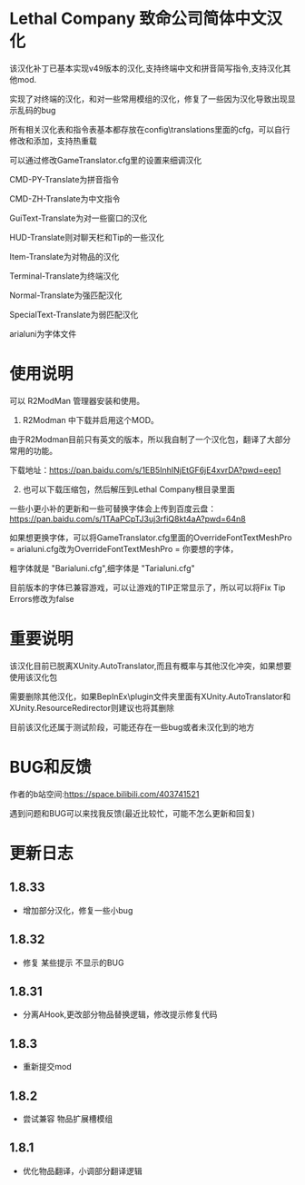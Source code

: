 # Lethal Company 致命公司简体中文汉化

该汉化补丁已基本实现v49版本的汉化,支持终端中文和拼音简写指令,支持汉化其他mod.

实现了对终端的汉化，和对一些常用模组的汉化，修复了一些因为汉化导致出现显示乱码的bug

所有相关汉化表和指令表基本都存放在config\translations里面的cfg，可以自行修改和添加，支持热重载

可以通过修改GameTranslator.cfg里的设置来细调汉化

CMD-PY-Translate为拼音指令

CMD-ZH-Translate为中文指令

GuiText-Translate为对一些窗口的汉化

HUD-Translate则对聊天栏和Tip的一些汉化

Item-Translate为对物品的汉化

Terminal-Translate为终端汉化

Normal-Translate为强匹配汉化

SpecialText-Translate为弱匹配汉化

arialuni为字体文件

# 使用说明

可以 R2ModMan 管理器安装和使用。

1. R2Modman 中下载并启用这个MOD。

由于R2Modman目前只有英文的版本，所以我自制了一个汉化包，翻译了大部分常用的功能。

下载地址：https://pan.baidu.com/s/1EB5InhINjEtGF6jE4xvrDA?pwd=eep1 

2. 也可以下载压缩包，然后解压到Lethal Company根目录里面

一些小更小补的更新和一些可替换字体会上传到百度云盘：https://pan.baidu.com/s/1TAaPCpTJ3uj3rfiQ8kt4aA?pwd=64n8

如果想更换字体，可以将GameTranslator.cfg里面的OverrideFontTextMeshPro = arialuni.cfg改为OverrideFontTextMeshPro = 你要想的字体，

粗字体就是 "Barialuni.cfg",细字体是 "Tarialuni.cfg"

目前版本的字体已兼容游戏，可以让游戏的TIP正常显示了，所以可以将Fix Tip Errors修改为false

# 重要说明

该汉化目前已脱离XUnity.AutoTranslator,而且有概率与其他汉化冲突，如果想要使用该汉化包

需要删除其他汉化，如果BepInEx\plugin文件夹里面有XUnity.AutoTranslator和XUnity.ResourceRedirector则建议也将其删除

目前该汉化还属于测试阶段，可能还存在一些bug或者未汉化到的地方

# BUG和反馈

作者的b站空间:https://space.bilibili.com/403741521

遇到问题和BUG可以来找我反馈(最近比较忙，可能不怎么更新和回复)

# 更新日志

## 1.8.33
+ 增加部分汉化，修复一些小bug
## 1.8.32
+ 修复 某些提示 不显示的BUG
## 1.8.31
+ 分离AHook,更改部分物品替换逻辑，修改提示修复代码
## 1.8.3
+ 重新提交mod
## 1.8.2
+ 尝试兼容 物品扩展槽模组 
## 1.8.1
+ 优化物品翻译，小调部分翻译逻辑
